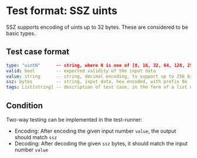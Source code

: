# Test format: SSZ uints

SSZ supports encoding of uints up to 32 bytes. These are considered to be basic types.

## Test case format

```yaml
type: "uintN"      -- string, where N is one of [8, 16, 32, 64, 128, 256]
valid: bool        -- expected validity of the input data
value: string      -- string, decimal encoding, to support up to 256 bit integers
ssz: bytes         -- string, input data, hex encoded, with prefix 0x
tags: List[string] -- description of test case, in the form of a list of labels
```

## Condition

Two-way testing can be implemented in the test-runner:
- Encoding: After encoding the given input number `value`, the output should match `ssz`
- Decoding: After decoding the given `ssz` bytes, it should match the input number `value` 
